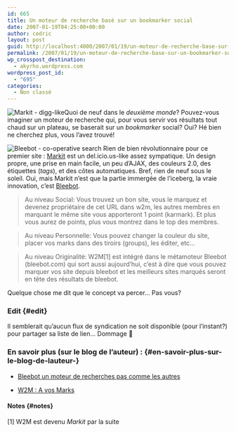 ```yaml
---
id: 665
title: Un moteur de recherche basé sur un bookmarker social
date: 2007-01-19T04:25:00+00:00
author: cedric
layout: post
guid: http://localhost:4000/2007/01/19/un-moteur-de-recherche-base-sur-un-bookmarker-social.html
permalink: /2007/01/19/un-moteur-de-recherche-base-sur-un-bookmarker-social/
wp_crosspost_destination:
  - akyrho.wordpress.com
wordpress_post_id:
  - "695"
categories:
  - Non classé
---
```

![Markit - digg-like](/images/images/markit.gif)Quoi de neuf dans le _deuxième monde_? Pouvez-vous imaginer un moteur de recherche qui, pour vous servir vos résultats tout chaud sur un plateau, se baserait sur un _bookmarker_ social? Oui? Hé bien ne cherchez plus, vous l’avez trouvé!

![Bleebot - co-operative search](/images/images/bleebot.png) Rien de bien révolutionnaire pour ce premier site : [Markit](http://markit.bleebot.com/) est un del.icio.us-like assez sympatique. Un design propre, une prise en main facile, un peu d’AJAX, des couleurs 2.0, des étiquettes (_tags_), et des côtes automatiques. Bref, rien de neuf sous le soleil. Oui, mais Markit n’est que la partie immergée de l’iceberg, la vraie innovation, c’est [Bleebot](http://www.bleebot.com).

> Au niveau Social: Vous trouvez un bon site, vous le marquez et devenez propriétaire de cet URL dans w2m, les autres membres en marquant le même site vous apporteront 1 point (karmark). Et plus vous aurez de points, plus vous montrez dans le top des membres.

> Au niveau Personnelle: Vous pouvez changer la couleur du site, placer vos marks dans des tiroirs (groups), les éditer, etc&#8230;

> Au niveau Originalité: W2M[1] est intégré dans le métamoteur Bleebot (bleebot.com) qui sort aussi aujourd&rsquo;hui, c&rsquo;est à dire que vous pouvez marquer vos site depuis bleebot et les meilleurs sites marqués seront en tête des résultats de bleebot.

Quelque chose me dit que le concept va percer… Pas vous?

### Edit {#edit}

Il semblerait qu’aucun flux de syndication ne soit disponible (pour l’instant?) pour partager sa liste de lien… Dommage 🙁

### En savoir plus (sur le blog de l’auteur) : {#en-savoir-plus-sur-le-blog-de-lauteur-}

  * [Bleebot un moteur de recherches pas comme les autres](http://bleebot.com/blog/index.php/2007/01/01/26-bleebot-un-moteur-de-recherches-pas-comme-les-autres)

  * [W2M : A vos Marks](http://bleebot.com/blog/index.php/2006/12/31/25-w2m-a-vos-marks)

#### Notes {#notes}

[1] W2M est devenu _Markit_ par la suite